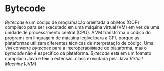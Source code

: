 # Bytecode

_Bytecode_ é um código de programação orientada a objetos (OOP) compilado para ser executado em uma máquina virtual (VM) em vez de uma unidade de processamento central (CPU). A VM transforma o código do programa em linguagem de máquina legível para a CPU porque as plataformas utilizam diferentes técnicas de interpretação de código. Uma VM converte _bytecode_ para a interoperabilidade de plataforma, mas o _bytecode_ não é específico da plataforma. _Bytecode_ está em um formato compilado Java e tem a extensão .class executada pela Java _Virtual Machine_ (JVM).
